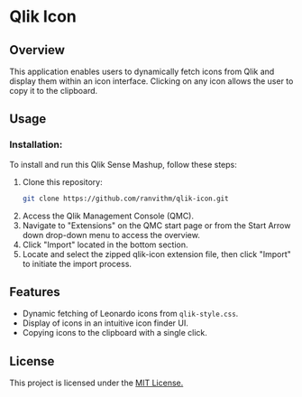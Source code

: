 # Qlik Icon

## Overview

This application enables users to dynamically fetch icons from Qlik and display them within an icon interface. Clicking on any icon allows the user to copy it to the clipboard.

## Usage

### Installation:

To install and run this Qlik Sense Mashup, follow these steps:

1. Clone this repository:
   ```bash
   git clone https://github.com/ranvithm/qlik-icon.git
   ```
2. Access the Qlik Management Console (QMC).
3. Navigate to "Extensions" on the QMC start page or from the Start Arrow down drop-down menu to access the overview.
4. Click "Import" located in the bottom section.
5. Locate and select the zipped qlik-icon extension file, then click "Import" to initiate the import process.

## Features

- Dynamic fetching of Leonardo icons from `qlik-style.css`.
- Display of icons in an intuitive icon finder UI.
- Copying icons to the clipboard with a single click.

## License
This project is licensed under the [MIT License.](https://opensource.org/licenses/MIT)